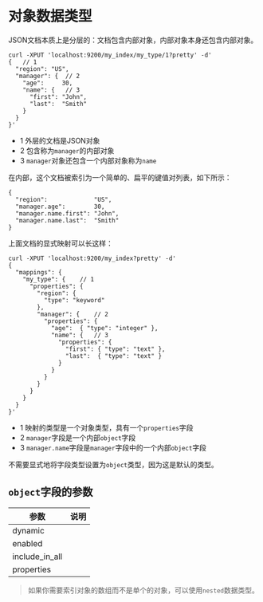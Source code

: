 # 对象数据类型

JSON文档本质上是分层的：文档包含内部对象，内部对象本身还包含内部对象。

```
curl -XPUT 'localhost:9200/my_index/my_type/1?pretty' -d'
{ 	// 1
  "region": "US",
  "manager": { 	// 2
    "age":     30,
    "name": { 	// 3
      "first": "John",
      "last":  "Smith"
    }
  }
}'
```

- 1 外层的文档是JSON对象
- 2 包含称为`manager`的内部对象
- 3 `manager`对象还包含一个内部对象称为`name`

在内部，这个文档被索引为一个简单的、扁平的键值对列表，如下所示：

```
{
  "region":             "US",
  "manager.age":        30,
  "manager.name.first": "John",
  "manager.name.last":  "Smith"
}
```

上面文档的显式映射可以长这样：

```
curl -XPUT 'localhost:9200/my_index?pretty' -d'
{
  "mappings": {
    "my_type": { 	// 1
      "properties": {
        "region": {
          "type": "keyword"
        },
        "manager": { 	// 2
          "properties": {
            "age":  { "type": "integer" },
            "name": { 	// 3
              "properties": {
                "first": { "type": "text" },
                "last":  { "type": "text" }
              }
            }
          }
        }
      }
    }
  }
}'
```

- 1 映射的类型是一个对象类型，具有一个`properties`字段
- 2 `manager`字段是一个内部`object`字段
- 3 `manager.name`字段是`manager`字段中的一个内部`object`字段

不需要显式地将字段类型设置为`object`类型，因为这是默认的类型。

## `object`字段的参数

|参数|说明|
|---|---|
|dynamic||
|enabled||
|include_in_all||
|properties||

> 如果你需要索引对象的数组而不是单个的对象，可以使用`nested`数据类型。
